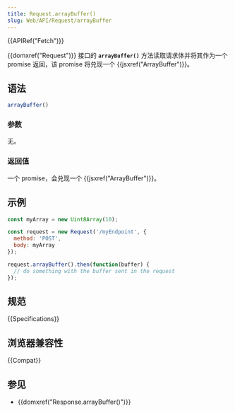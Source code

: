 ```yaml
---
title: Request.arrayBuffer()
slug: Web/API/Request/arrayBuffer
---
```


{{APIRef("Fetch")}}

{{domxref("Request")}} 接口的 **`arrayBuffer()`** 方法读取请求体并将其作为一个 promise 返回，该 promise 将兑现一个 {{jsxref("ArrayBuffer")}}。

## 语法

```js
arrayBuffer()
```

### 参数

无。

### 返回值

一个 promise，会兑现一个 {{jsxref("ArrayBuffer")}}。

## 示例

```js
const myArray = new Uint8Array(10);

const request = new Request('/myEndpoint', {
  method: 'POST',
  body: myArray
});

request.arrayBuffer().then(function(buffer) {
  // do something with the buffer sent in the request
});
```

## 规范

{{Specifications}}

## 浏览器兼容性

{{Compat}}

## 参见

- {{domxref("Response.arrayBuffer()")}}
